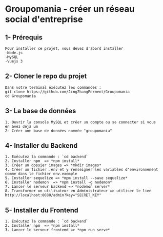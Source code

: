 # Groupomania - créer un réseau social d'entreprise

## 1- Prérequis
```
Pour installer ce projet, vous devez d'abord installer
-Node.js
-MySQL
-Vuejs 3
```

## 2- Cloner le repo du projet
```
Dans votre terminal éxécutez les commandes :
git clone https://github.com/JingZhangFerment/Groupomania
cd Groupomania
```

## 3- La base de données
```
1. Ouvrir la console MySQL et créer un compte ou se connecter si vous en avez déjà un
2- Créer une base de données nommée "groupomania"
```

## 4- Installer du Backend
```
1. Exécutez la commande : `cd backend`
2. Installer npm  => *npm install*
3. Créer un dossier images => *mkdir images*
4. Créer un fichier .env et y renseigner les variables d'environnement comme dans le fichier env.exemple
5. Installer sequelize => *npm install --save sequelize*
6. Installer nodemon  => *npm install -g nodemon*
7. Lancer le serveur backend => *nodemon server*
8. Transformer un utilisateur en Administrateur => utiliser le lien http://localhost:8080/admin?key="SECRET_KEY"

```

## 5- Installer du Frontend
```
1. Exécutez la commande : `cd backend`
2. Installer npm  => *npm install*
3. Lancer le serveur frontend => *npm run serve*
```
